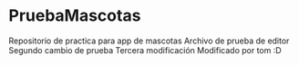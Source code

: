 # PruebaMascotas
Repositorio de practica para app de mascotas
Archivo de prueba de editor
Segundo cambio de prueba
Tercera modificación
Modificado por tom :D
